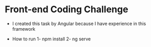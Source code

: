 # Front-end Coding Challenge
  - I created this task by Angular because I have experience in this framework

  - How to run
    1- npm install
    2- ng serve


